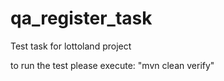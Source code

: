 # qa_register_task
Test task for lottoland project

to run the test please execute: "mvn clean verify"
